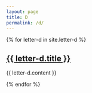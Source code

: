 ```yaml
---
layout: page
title: D
permalink: /d/
---
```

{% for letter-d in site.letter-d %}
<h2><a href="{{ letter-d.url }}">{{ letter-d.title }}</a></h2>

{{ letter-d.content }}

{% endfor %}
